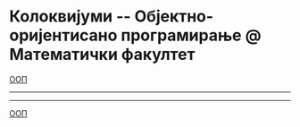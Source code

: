 # Колоквијуми -- Објектно-оријентисано програмирање @ Математички факултет

[ООП](../README.md)

---

---

[ООП](../README.md)